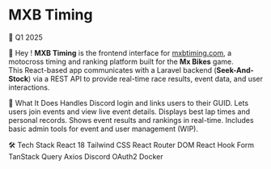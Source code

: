 # MXB Timing

📅 Q1 2025

👋 Hey ! **MXB Timing** is the frontend interface for [mxbtiming.com](https://mxbtiming.com), a motocross timing and ranking platform built for the **Mx Bikes** game.  
This React-based app communicates with a Laravel backend (**Seek-And-Stock**) via a REST API to provide real-time race results, event data, and user interactions.

🏁 What It Does
Handles Discord login and links users to their GUID.
Lets users join events and view live event details.
Displays best lap times and personal records.
Shows event results and rankings in real-time.
Includes basic admin tools for event and user management (WIP).

🛠️ Tech Stack
React 18
Tailwind CSS
React Router DOM
React Hook Form
TanStack Query
Axios
Discord OAuth2
Docker
